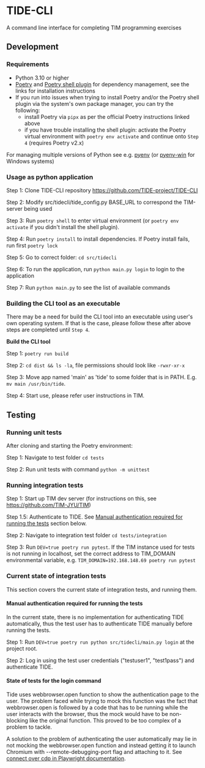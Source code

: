 # TIDE-CLI

A command line interface for completing TIM programming exercises

## Development

### Requirements

- Python 3.10 or higher
- [Poetry](https://python-poetry.org/docs/#installation) and [Poetry shell plugin](https://github.com/python-poetry/poetry-plugin-shell) for dependency management, see the links for installation instructions
- If you run into issues when trying to install Poetry and/or the Poetry shell plugin via the system's own package manager, you can try the following:
	- install Poetry via `pipx` as per the official Poetry instructions linked above
	- if you have trouble installing the shell plugin: activate the Poetry virtual environment with `poetry env activate` and continue onto `Step 4` (requires Poetry v2.x)


For managing multiple versions of Python see e.g. [pyenv](https://github.com/pyenv/pyenv) (or [pyenv-win](https://github.com/pyenv-win/pyenv-win) for Windows systems)

### Usage as python application

Step 1: Clone TIDE-CLI repository https://github.com/TIDE-project/TIDE-CLI

Step 2: Modify src/tidecli/tide_config.py BASE_URL to correspond the TIM-server being used

Step 3: Run `poetry shell` to enter virtual environment (or `poetry env activate` if you didn't install the shell plugin). 

Step 4: Run `poetry install` to install dependencies. If Poetry install fails, run first `poetry lock`

Step 5: Go to correct folder: `cd src/tidecli`

Step 6: To run the application, run `python main.py login` to login to the application

Step 7: Run `python main.py` to see the list of available commands

### Building the CLI tool as an executable

There may be a need for build the CLI tool into an executable using user's own operating system. If that is the case, please follow these after above steps are completed until `Step 4`.

**Build the CLI tool**

Step 1: `poetry run build`

Step 2: `cd dist && ls -la`, file permissions should look like `-rwxr-xr-x`

Step 3: Move app named 'main' as 'tide' to some folder that is in PATH. E.g. `mv main /usr/bin/tide`.

Step 4: Start use, please refer user instructions in TIM.

## Testing

### Running unit tests

After cloning and starting the Poetry environment:

Step 1: Navigate to test folder `cd tests`

Step 2: Run unit tests with command `python -m unittest`

### Running integration tests

Step 1: Start up TIM dev server (for instructions on this, see https://github.com/TIM-JYU/TIM)

Step 1.5: Authenticate to TIDE. See [Manual authentication required for running the tests](#manual-authentication-required-for-running-the-tests) section below.

Step 2: Navigate to integration test folder `cd tests/integration`

Step 3: Run `DEV=true poetry run pytest`. If the TIM instance used for tests is not running in localhost, set the correct address to TIM_DOMAIN environmental variable, e.g. `TIM_DOMAIN=192.168.148.69 poetry run pytest`

### Current state of integration tests

This section covers the current state of integration tests, and running them.

#### Manual authentication required for running the tests

In the current state, there is no implementation for authenticating TIDE automatically, thus the test user has to authenticate TIDE manually before running the tests.

Step 1: Run `DEV=true poetry run python src/tidecli/main.py login` at the project root.

Step 2: Log in using the test user credentials ("testuser1", "test1pass") and authenticate TIDE.

#### State of tests for the login command

Tide uses webbrowser.open function to show the authentication page to the user.
The problem faced while trying to mock this function was the fact that
webbrowser.open is followed by a code that has to be running while the user
interacts with the browser, thus the mock would have to be non-blocking like
the original function. This proved to be too complex of a problem to tackle.

A solution to the problem of authenticating the user automatically may lie in not mocking the webbrowser.open function and instead getting it to launch Chromium with --remote-debugging-port flag and attaching to it. See [connect over cdp in Playwright documentation](https://playwright.dev/python/docs/api/class-browsertype#browser-type-connect-over-cdp).

